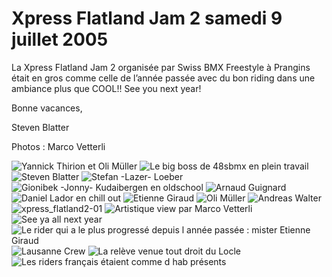 # Xpress Flatland Jam 2 samedi 9 juillet 2005

La Xpress Flatland Jam 2 organisée par Swiss BMX Freestyle à Prangins était en gros comme celle de l’année passée avec du bon riding dans une ambiance plus que COOL!! See you next year!

Bonne vacances,

Steven Blatter

Photos : Marco Vetterli

![Yannick Thirion et Oli Müller](./media/xpress_flatland2-11.jpg)
![Le big boss de 48sbmx en plein travail](./media/xpress_flatland2-10.jpg)
![Steven Blatter](./media/xpress_flatland2-09.jpg)
![Stefan -Lazer- Loeber](./media/xpress_flatland2-08.jpg)
![Gionibek -Jonny- Kudaibergen en oldschool](./media/xpress_flatland2-07.jpg)
![Arnaud Guignard](./media/xpress_flatland2-06.jpg)
![Daniel Lador en chill out](./media/xpress_flatland2-05.jpg)
![Etienne Giraud](./media/xpress_flatland2-04.jpg)
![Oli Müller](./media/xpress_flatland2-03.jpg)
![Andreas Walter](./media/xpress_flatland2-02.jpg)
![xpress_flatland2-01](./media/xpress_flatland2-01.jpg)
![Artistique view par Marco Vetterli](./media/xpress_flatland2-17.jpg)
![See ya all next year](./media/xpress_flatland2-16.jpg)
![Le rider qui a le plus progressé depuis l année passée : mister Etienne Giraud](./media/xpress_flatland2-15.jpg)
![Lausanne Crew](./media/xpress_flatland2-14.jpg)
![La relève venue tout droit du Locle](./media/xpress_flatland2-13.jpg)
![Les riders français étaient comme d hab présents](./media/xpress_flatland2-12.jpg)
